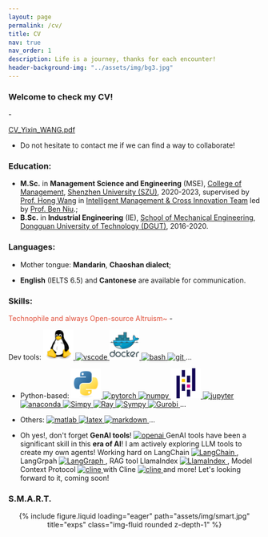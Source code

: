 ```yaml
---
layout: page
permalink: /cv/
title: CV
nav: true
nav_order: 1
description: Life is a journey, thanks for each encounter!
header-background-img: "../assets/img/bg3.jpg"
---
```


<h3 align="left">Welcome to check my CV!</h3>
- <p align="left">
    <a href="../assets/pdf/CV_Yixin_WANG.pdf" rel="noreferrer" title="View CV_Yixin_WANG.pdf" >
        <i class="fas fa-file-pdf fa-3x" style="color: #E04E39;"></i> CV_Yixin_WANG.pdf
    </a></p>

- Do not hesitate to contact me if we can find a way to collaborate!

<h3 align="left">Education:</h3>

- **M.Sc.** in **Management Science and Engineering** (MSE), [College of Management](http://cm.szu.edu.cn/), [Shenzhen University (SZU)](https://en.szu.edu.cn/), 2020-2023, supervised by [Prof. Hong Wang](https://cm.szu.edu.cn/Faculty/Management_Science/WANG_Hong.htm) in [Intelligent Management & Cross Innovation Team](https://mp.weixin.qq.com/s/wvfn8Upxj9f22lMPOzTy2w) led by [Prof. Ben Niu](https://cm.szu.edu.cn/Faculty/Management_Science/NIU_Ben.htm).;
- **B.Sc.** in **Industrial Engineering** (IE), [School of Mechanical Engineering](https://jxx.dgut.edu.cn/), [Dongguan University of Technology (DGUT)](https://www.dgut.edu.cn/), 2016-2020.

<h3 align="left">Languages:</h3>

- Mother tongue: **Mandarin**, **Chaoshan dialect**;

- **English** (IELTS 6.5) and **Cantonese** are available for communication.

<h3 align="left">Skills:</h3> <span style="color: #E04E39;">Technophile and always Open-source Altruism~</span>
- <p align="left"> Dev tools: 
    <!-- Linux -->
    <a href="https://www.linux.org/" target="_blank" rel="noreferrer"> <img src="https://raw.githubusercontent.com/devicons/devicon/master/icons/linux/linux-original.svg" alt="linux" width="60" height="60"/> </a>
    <!-- VS Code -->
    <a href="https://code.visualstudio.com/" target="_blank" rel="noreferrer"> <img src="https://cdn.jsdelivr.net/gh/devicons/devicon@latest/icons/vscode/vscode-original.svg" alt="vscode" width="50" height="50"/> </a>
    <!-- Docker -->
    <a href="https://www.docker.com/" target="_blank" rel="noreferrer"> <img src="https://raw.githubusercontent.com/devicons/devicon/master/icons/docker/docker-original-wordmark.svg" alt="docker" width="60" height="60"/> </a>
    <!-- Bash -->
    <a href="https://www.gnu.org/software/bash/" target="_blank" rel="noreferrer"> <img src="https://www.vectorlogo.zone/logos/gnu_bash/gnu_bash-icon.svg" alt="bash" width="60" height="60"/> </a>
    <!-- Git -->
    <a href="https://git-scm.com/" target="_blank" rel="noreferrer"> <img src="https://cdn.jsdelivr.net/gh/devicons/devicon@latest/icons/git/git-original.svg" alt="git" width="60" height="60"/> </a>... 
    </p>

- <p align="left">Python-based:
      <!-- Python -->
      <a href="https://www.python.org" target="_blank" rel="noreferrer"> <img src="https://raw.githubusercontent.com/devicons/devicon/master/icons/python/python-original.svg" alt="python" width="60" height="60"/> </a>
      <!-- PyTorch -->
      <a href="https://pytorch.org/" target="_blank" rel="noreferrer"> <img src="https://cdn.jsdelivr.net/gh/devicons/devicon@latest/icons/pytorch/pytorch-original.svg" alt="pytorch" width="50" height="50"/> </a>
      <!-- NumPy -->
      <a href="https://numpy.org/" target="_blank" rel="noreferrer"> <img src="https://cdn.jsdelivr.net/gh/devicons/devicon@latest/icons/numpy/numpy-original.svg" alt="numpy" width="50" height="50"/> </a>
      <!-- Pandas -->
      <a href="https://pandas.pydata.org/" target="_blank" rel="noreferrer"> <img src="https://raw.githubusercontent.com/devicons/devicon/2ae2a900d2f041da66e950e4d48052658d850630/icons/pandas/pandas-original.svg" alt="pandas" width="60" height="60"/> </a>
      <!-- Jupyter -->
      <a href="https://jupyter.org/" target="_blank" rel="noreferrer"> <img src="https://cdn.jsdelivr.net/gh/devicons/devicon@latest/icons/jupyter/jupyter-original-wordmark.svg" alt="jupyter" width="60" height="60"/> </a>
      <!-- Anaconda -->
      <a href="https://www.anaconda.com/" target="_blank" rel="noreferrer"> <img src="https://cdn.jsdelivr.net/gh/devicons/devicon@latest/icons/anaconda/anaconda-original.svg" alt="anaconda" width="50" height="50"/> </a>
      <!-- SimPy -->
      <a href="https://simpy.readthedocs.io/en/latest/index.html" target="_blank" rel="noreferrer"> <img src="https://gitlab.com/uploads/-/system/project/avatar/14047682/simpy-logo-quad.png" alt="Simpy" width="60" height="60"/> </a>
      <!-- Ray -->
      <a href="https://ray.io/" target="_blank" rel="noreferrer"> <img src="https://avatars.githubusercontent.com/u/22125274?s=200&v=4" alt="Ray" width="60" height="60"/> </a>
      <!-- SymPy -->
      <a href="https://www.sympy.org/" target="_blank" rel="noreferrer"> <img src="https://www.sympy.org/static/images/logo.png" alt="Sympy" width="50" height="50"/> </a>
      <!-- Gurobi -->
      <a href="https://www.gurobi.com/" target="_blank" rel="noreferrer"> <img src="https://cdn.gurobi.com/wp-content/uploads/GurobiLogo_Black-1-1-1.svg" alt=Gurobi width="90" height="90"/> </a>...
  </p>

- <p align="left"> Others:
      <!-- Matlab -->
      <a href="https://www.mathworks.com/" target="_blank" rel="noreferrer"> <img src="https://upload.wikimedia.org/wikipedia/commons/2/21/Matlab_Logo.png" alt="matlab" width="50" height="50"/> </a>
      <!-- LaTeX -->
      <a href="https://www.latex-project.org/" target="_blank" rel="noreferrer"> <img src="https://cdn.jsdelivr.net/gh/devicons/devicon@latest/icons/latex/latex-original.svg" alt="latex" width="60" height="60"/> </a>
      <!-- Markdown -->
      <a href="https://daringfireball.net/projects/markdown/" target="_blank" rel="noreferrer"> <img src="https://upload.wikimedia.org/wikipedia/commons/4/48/Markdown-mark.svg" alt="markdown" width="50" height="50"/> </a>...
  </p>

<!-- GenAI -->

- Oh yes!, don't forget **GenAI tools**! <a href="https://openai.com/" target="_blank" rel="noreferrer"> <img src="https://upload.wikimedia.org/wikipedia/commons/thumb/e/ef/ChatGPT-Logo.svg/1920px-ChatGPT-Logo.svg.png" alt="openai" width="40" height="40"/> </a> GenAI tools have been a significant skill in this **era of AI**! I am actively exploring LLM tools to create my own agents! Working hard on LangChain <a href="https://python.langchain.com/docs/introduction/" target="_blank" rel="noreferrer"> <img src="https://registry.npmmirror.com/@lobehub/icons-static-png/latest/files/light/langchain-color.png" alt="LangChain" width="50" height="50"/> </a>, LangGrpah <a href="https://langchain-ai.github.io/langgraph/tutorials/introduction/" target="_blank" rel="noreferrer"> <img src="https://registry.npmmirror.com/@lobehub/icons-static-png/latest/files/light/langgraph-color.png" alt="LangGraph" width="50" height="50" /> </a>, RAG tool LlamaIndex <a href="https://www.llamaindex.ai/" target="_blank" rel="noreferrer"> <img src="https://registry.npmmirror.com/@lobehub/icons-static-png/1.38.0/files/light/llamaindex-color.png" alt="LlamaIndex" width="35" height="35"/> </a>, Model Context Protocol <a href="https://docs.anthropic.com/en/docs/agents-and-tools/mcp" target="_blank" rel="noreferrer"> <img src="https://registry.npmmirror.com/@lobehub/icons-static-png/latest/files/light/mcp.png" alt="cline" width="40" height="40"/> </a> with Cline <a href="https://cline.bot/" target="_blank" rel="noreferrer"> <img src="https://registry.npmmirror.com/@lobehub/icons-static-png/latest/files/light/cline.png" alt="cline" width="35" height="35"/> </a> and more! Let's looking forward to it, coming soon!

<h3 align="left">S.M.A.R.T.</h3>
<div class="row">
    <div class="col-sm-2 mt-md-0"></div>
    <div class="col-sm-8 mt-md-0" style="text-align: center;">
        <div style="margin: auto;">
            {% include figure.liquid loading="eager" path="assets/img/smart.jpg" title="exps" class="img-fluid rounded z-depth-1" %}
        </div>
    </div>
    <div class="col-sm-2 mt-md-0"></div>
</div>
